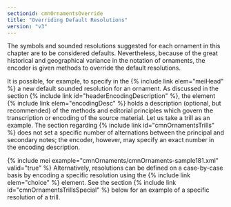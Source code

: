 ```yaml
---
sectionid: cmnOrnamentsOverride
title: "Overriding Default Resolutions"
version: "v3"
---
```


The symbols and sounded resolutions suggested for each ornament in this chapter are
to be
considered defaults. Nevertheless, because of the great historical and geographical
variance
in the notation of ornaments, the encoder is given methods to override the default
resolutions.

It is possible, for example, to specify in the {% include link elem="meiHead" %} a new default
sounded resolution for an ornament. As discussed in the section {% include link id="headerEncodingDescription" %}, the element {% include link elem="encodingDesc" %}
holds a description (optional, but recommended) of the methods and editorial principles
which govern the transcription or encoding of the source material. Let us take a trill
as an
example. The section regarding {% include link id="cmnOrnamentsTrills" %} does not set a
specific number of alternations between the principal and secondary notes; the encoder,
however, may specify an exact number in the encoding description.

{% include mei example="cmnOrnaments/cmnOrnaments-sample181.xml" valid="true" %}
Alternatively, resolutions can be defined on a case-by-case basis by encoding a specific
resolution using the {% include link elem="choice" %} element. See the section {% include link id="cmnOrnamentsTrillsSpecial" %} below for an example of a specific resolution of a
trill.

